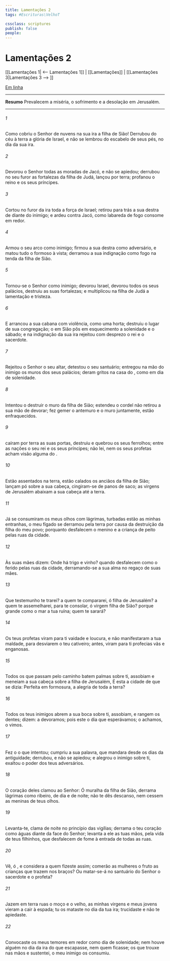 ```yaml
---
title: Lamentações 2
tags: #Escrituras\VelhoT

cssclass: scriptures
publish: false
people:
---
```


# Lamentações 2
[[Lamentações 1| <-- Lamentações 1]] | [[Lamentações]] | [[Lamentações 3|Lamentações 3 --> ]]

[Em linha](https://churchofjesuschrist.org/study/scriptures/ot/lam/2?lang=por)

---
__Resumo__
Prevalecem a miséria, o sofrimento e a desolação em Jerusalém.

---
###### 1 
Como cobriu o Senhor de nuvens na sua ira a filha de Sião! Derrubou do céu à terra a glória de Israel, e não se lembrou do escabelo de seus pés, no dia da sua ira.

###### 2 
Devorou o Senhor todas as moradas de Jacó, e não se apiedou; derrubou no seu furor as fortalezas da filha de Judá,  lançou por terra; profanou o reino e os seus príncipes.

###### 3 
Cortou no furor da  ira toda a força de Israel; retirou para trás a sua destra de diante do inimigo; e ardeu contra Jacó, como labareda de fogo  consome em redor.

###### 4 
Armou o seu arco como inimigo; firmou a sua destra como adversário, e matou tudo o  formoso à vista; derramou a sua indignação como fogo na tenda da filha de Sião.

###### 5 
Tornou-se o Senhor como inimigo; devorou Israel, devorou todos os seus palácios, destruiu as suas fortalezas; e multiplicou na filha de Judá a lamentação e tristeza.

###### 6 
E arrancou a sua cabana com violência, como  uma horta;  destruiu o lugar de sua congregação; o  em Sião pôs em esquecimento a solenidade e o sábado; e na indignação da sua ira rejeitou com desprezo o rei e o sacerdote.

###### 7 
Rejeitou o Senhor o seu altar, detestou o seu santuário; entregou na mão do inimigo os muros dos seus palácios; deram gritos na casa do , como em dia de solenidade.

###### 8 
Intentou o  destruir o muro da filha de Sião;  estendeu o cordel  não retirou a sua mão de devorar;  fez gemer o antemuro e o muro juntamente,  estão enfraquecidos.

###### 9 
 caíram por terra as suas portas, destruiu e quebrou os seus ferrolhos;  entre as nações o seu rei e os seus príncipes;  não  lei, nem os seus profetas acham visão alguma do .

###### 10 
Estão assentados na terra, estão calados os anciãos da filha de Sião; lançam pó sobre a sua cabeça, cingiram-se de panos de saco; as virgens de Jerusalém abaixam a sua cabeça até a terra.

###### 11 
Já se consumiram os meus olhos com lágrimas, turbadas estão as minhas entranhas, o meu fígado se derramou pela terra por causa da destruição da filha do meu povo; porquanto desfalecem o menino e a criança de peito pelas ruas da cidade.

###### 12 
Às suas mães dizem: Onde há trigo e vinho? quando desfalecem como o ferido pelas ruas da cidade, derramando-se a sua alma no regaço de suas mães.

###### 13 
Que testemunho te trarei? a quem te compararei, ó filha de Jerusalém? a quem te assemelharei, para te consolar, ó virgem filha de Sião? porque grande  como o mar a tua ruína; quem te sarará?

###### 14 
Os teus profetas viram para ti vaidade e loucura, e não manifestaram a tua maldade, para desviarem o teu cativeiro; antes, viram para ti profecias vãs e enganosas.

###### 15 
Todos os que passam pelo caminho batem palmas sobre ti, assobiam e meneiam a sua cabeça sobre a filha de Jerusalém,  É esta a cidade de que se dizia: Perfeita  em formosura, a alegria de toda a terra?

###### 16 
Todos os teus inimigos abrem a sua boca sobre ti, assobiam, e rangem os dentes; dizem:  a devoramos; pois este  o dia que esperávamos;  o achamos,  o vimos.

###### 17 
Fez o  o que intentou; cumpriu a sua palavra, que mandara desde os dias da antiguidade; derrubou, e não se apiedou; e alegrou o inimigo sobre ti, exaltou o poder dos teus adversários.

###### 18 
O coração deles clamou ao Senhor: Ó muralha da filha de Sião, derrama lágrimas como  ribeiro, de dia e de noite; não te dês descanso, nem cessem as meninas de teus olhos.

###### 19 
Levanta-te, clama de noite no princípio das vigílias; derrama o teu coração como águas diante da face do Senhor; levanta a ele as tuas mãos, pela vida de teus filhinhos, que desfalecem de fome à entrada de todas as ruas.

###### 20 
Vê, ó , e considera a quem fizeste assim;  comerão as mulheres o fruto  as crianças que trazem nos braços? Ou matar-se-á no santuário do Senhor o sacerdote e o profeta?

###### 21 
Jazem em terra  ruas o moço e o velho, as minhas virgens e  meus jovens vieram a cair à espada; tu os mataste no dia da tua ira; trucidaste e não te apiedaste.

###### 22 
Convocaste os meus temores em redor como  dia de solenidade; nem houve alguém no dia da ira do  que escapasse, nem quem ficasse; os que trouxe nas mãos e sustentei, o meu inimigo os consumiu.

